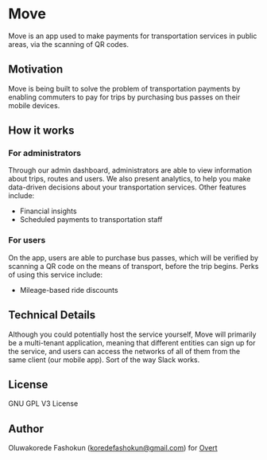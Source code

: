 # Move

Move is an app used to make payments for transportation services in public areas, via the scanning of QR codes.

## Motivation

Move is being built to solve the problem of transportation payments by enabling commuters to pay for trips by purchasing bus passes on their mobile devices.

## How it works

### For administrators

Through our admin dashboard, administrators are able to view information about trips, routes and users. We also present analytics, to help you make data-driven decisions about your transportation services. Other features include:

- Financial insights
- Scheduled payments to transportation staff

### For users

On the app, users are able to purchase bus passes, which will be verified by scanning a QR code on the means of transport, before the trip begins. Perks of using this service include:

- Mileage-based ride discounts

## Technical Details

Although you could potentially host the service yourself, Move will primarily be a multi-tenant application, meaning that different entities can sign up for the service, and users can access the networks of all of them from the same client (our mobile app). Sort of the way Slack works.

## License

GNU GPL V3 License

## Author

Oluwakorede Fashokun (<koredefashokun@gmail.com>) for [Overt](https://overt.dev)
